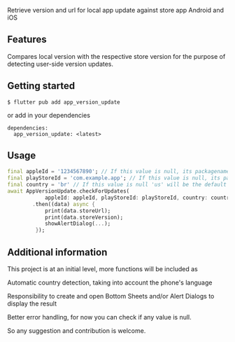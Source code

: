 Retrieve version and url for local app update against store app
Android and iOS

## Features

Compares local version with the respective store version for the purpose of detecting user-side version updates.

## Getting started

```
$ flutter pub add app_version_update
```
or add in your dependencies
```
dependencies:
  app_version_update: <latest>
```

## Usage

```dart
final appleId = '1234567890'; // If this value is null, its packagename will be considered
final playStoreId = 'com.example.app'; // If this value is null, its packagename will be considered
final country = 'br' // If this value is null 'us' will be the default value
await AppVersionUpdate.checkForUpdates(
            appleId: appleId, playStoreId: playStoreId, country: country)
        .then((data) async {
            print(data.storeUrl);
            print(data.storeVersion);
            showAlertDialog(...);
         });
```

## Additional information

This project is at an initial level, more functions will be included as

Automatic country detection, taking into account the phone's language

Responsibility to create and open Bottom Sheets and/or Alert Dialogs to display the result

Better error handling, for now you can check if any value is null.

So any suggestion and contribution is welcome.